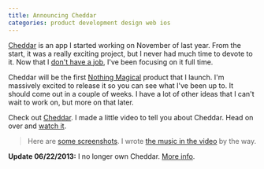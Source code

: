 ```yaml
---
title: Announcing Cheddar
categories: product development design web ios
---
```


[Cheddar](http://cheddarapp.com) is an app I started working on November of last year. From the start, it was a really exciting project, but I never had much time to devote to it. Now that I [don't have a job](http://samsoff.es/posts/here-we-go-again), I've been focusing on it full time.

Cheddar will be the first [Nothing Magical](http://nothingmagical.com) product that I launch. I'm massively excited to release it so you can see what I've been up to. It should come out in a couple of weeks. I have a lot of other ideas that I can't wait to work on, but more on that later.

Check out [Cheddar](http://cheddarapp.com). I made a little video to tell you about Cheddar. Head on over and [watch it](http://cheddarapp.com).

> Here are [some screenshots](http://dribbble.com/soffes/projects/51741-Cheddar). I wrote [the music in the video](http://soundcloud.com/soffes/airports) by the way.

**Update 06/22/2013:** I no longer own Cheddar. [More info](http://soff.es/parting-ways-with-cheddar).
